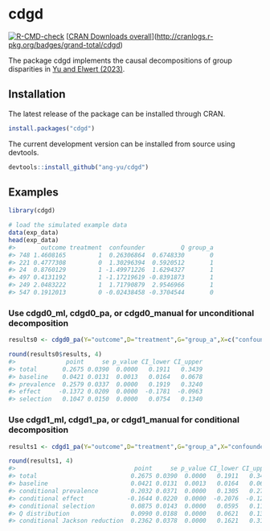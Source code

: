 
# cdgd

[![R-CMD-check](https://github.com/ang-yu/cdgd/actions/workflows/R-CMD-check.yaml/badge.svg)](https://github.com/ang-yu/cdgd/actions/workflows/R-CMD-check.yaml)
[[CRAN Downloads overall](http://cranlogs.r-pkg.org/badges/grand-total/cdgd)](http://cranlogs.r-pkg.org/badges/grand-total/cdgd)

The package cdgd implements the causal decompositions of group
disparities in [Yu and Elwert (2023)](https://arxiv.org/abs/2306.16591).

## Installation

The latest release of the package can be installed through CRAN.

``` r
install.packages("cdgd")
```

The current development version can be installed from source using
devtools.

``` r
devtools::install_github("ang-yu/cdgd")
```

## Examples

``` r
library(cdgd)  

# load the simulated example data
data(exp_data)
head(exp_data)
#>       outcome treatment  confounder          Q group_a
#> 748 1.4608165         1  0.26306864  0.6748330       0
#> 221 0.4777308         0  1.30296394  0.5920512       1
#> 24  0.8760129         1 -1.49971226  1.6294327       1
#> 497 0.4131192         1 -1.17219619 -0.8391873       1
#> 249 2.0483222         1  1.71790879  2.9546966       1
#> 547 0.1912013         0 -0.02438458 -0.3704544       0
```

### Use cdgd0_ml, cdgd0_pa, or cdgd0_manual for unconditional decomposition

``` r
results0 <- cdgd0_pa(Y="outcome",D="treatment",G="group_a",X=c("confounder","Q"),data=exp_data,alpha=0.05)

round(results0$results, 4)
#>              point     se p_value CI_lower CI_upper
#> total       0.2675 0.0390  0.0000   0.1911   0.3439
#> baseline    0.0421 0.0131  0.0013   0.0164   0.0678
#> prevalence  0.2579 0.0337  0.0000   0.1919   0.3240
#> effect     -0.1372 0.0209  0.0000  -0.1781  -0.0963
#> selection   0.1047 0.0150  0.0000   0.0754   0.1340
```

### Use cdgd1_ml, cdgd1_pa, or cdgd1_manual for conditional decomposition

``` r
results1 <- cdgd1_pa(Y="outcome",D="treatment",G="group_a",X="confounder",Q="Q",data=exp_data,alpha=0.05)

round(results1, 4)
#>                                 point     se p_value CI_lower CI_upper
#> total                          0.2675 0.0390  0.0000   0.1911   0.3439
#> baseline                       0.0421 0.0131  0.0013   0.0164   0.0678
#> conditional prevalence         0.2032 0.0371  0.0000   0.1305   0.2760
#> conditional effect            -0.1644 0.0220  0.0000  -0.2076  -0.1212
#> conditional selection          0.0875 0.0143  0.0000   0.0595   0.1156
#> Q distribution                 0.0990 0.0188  0.0000   0.0621   0.1359
#> conditional Jackson reduction  0.2362 0.0378  0.0000   0.1621   0.3103
```
